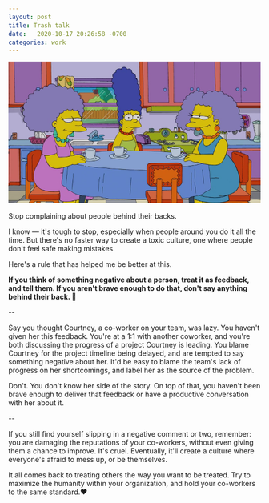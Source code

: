```yaml
---
layout: post
title: Trash talk
date:   2020-10-17 20:26:58 -0700
categories: work
---
```


![uncomfortable gossip](https://raw.githubusercontent.com/svvchen/nervxious/gh-pages/assets/images/gossip.png)

Stop complaining about people behind their backs. 

I know — it's tough to stop, especially when people around you do it all the time. But there's no faster way to create a toxic culture, one where people don't feel safe making mistakes.

Here's a rule that has helped me be better at this.

**If you think of something negative about a person, treat it as feedback, and tell them. If you aren't brave enough to do that, don't say anything behind their back. 🤷**

--

Say you thought Courtney, a co-worker on your team, was lazy. You haven't given her this feedback. You're at a 1:1 with another coworker, and you're both discussing the progress of a project Courtney is leading. You blame Courtney for the project timeline being delayed, and are tempted to say something negative about her. It'd be easy to blame the team's lack of progress on her shortcomings, and label her as the source of the problem.

Don't. You don't know her side of the story. On top of that, you haven't been brave enough to deliver that feedback or have a productive conversation with her about it.

--

If you still find yourself slipping in a negative comment or two, remember: you are damaging the reputations of your co-workers, without even giving them a chance to improve. It's cruel. Eventually, it'll create a culture where everyone's afraid to mess up, or be themselves.

It all comes back to treating others the way you want to be treated. Try to maximize the humanity within your organization, and hold your co-workers to the same standard.❤️
